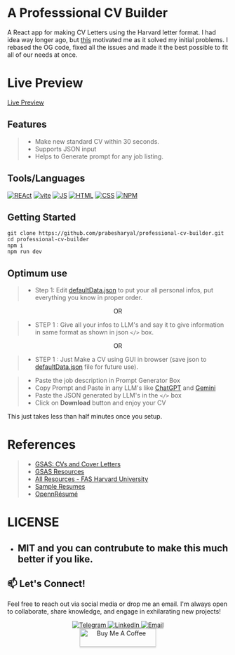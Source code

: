 # A Professsional CV Builder

A React app for making CV Letters using the Harvard letter format. I had idea way longer ago, but [this](https://github.com/mathdebate09/openn-resume) motivated me as it solved my initial problems. I rebased the OG code, fixed all the issues and made it the best possible to fit all of our needs at once. 

# Live Preview
[Live Preview](https://websites-383320.web.app/)

## Features 
>- Make new standard CV within 30 seconds.
>- Supports JSON input
>- Helps to Generate prompt for any job listing.


## Tools/Languages
[![REAct](https://img.shields.io/badge/-REAct-000?style=for-the-badge&logo=REAct)](#) [![vite](https://img.shields.io/badge/-vite-000?style=for-the-badge&logo=vite)](#)  [![JS](https://img.shields.io/badge/-JAVASCRIPT-000?style=for-the-badge&logo=javascript&logoColor=F0DB4F)](#) [![HTML](https://img.shields.io/badge/-HTML-000?style=for-the-badge&logo=html5)](#) [![CSS](https://img.shields.io/badge/-CSS-000?style=for-the-badge&logo=css3&logoColor=1572B6)](#) [![NPM](https://img.shields.io/badge/-npm-000?style=for-the-badge&logo=npm)](#)

## Getting Started

```
git clone https://github.com/prabesharyal/professional-cv-builder.git
cd professional-cv-builder
npm i
npm run dev
```

## Optimum use
>- Step 1: Edit [defaultData.json](src/defaultData.json) to put your all personal infos, put everything you know in proper order.
<center>OR</center>

>- STEP 1 : Give all your infos to LLM's and say it to give information in same format as shown in json `</>` box. 
<center>OR</center>

>- STEP 1 : Just Make a CV using GUI in browser (save json to [defaultData.json](src/defaultData.json) file for future use).

>- Paste the job description in Prompt Generator Box
>- Copy Prompt and Paste in any LLM's like [ChatGPT](https://chatgpt.com) and [Gemini](https://gemini.google.com)
>- Paste the JSON generated by LLM's in the `</>` box
>- Click on **Download** button and enjoy your CV

This just takes less than half minutes once you setup.

# References
>- [GSAS: CVs and Cover Letters](https://hwpi.harvard.edu/files/ocs/files/gsas-cvs-and-cover-letters.pdf)
>- [GSAS Resources](https://careerservices.fas.harvard.edu/resources/?shared_category=student&ctag[]=resume-cv-cover-letter-templates)
> - [All Resources - FAS Harvard University](https://careerservices.fas.harvard.edu/channels/create-a-resume-cv-or-cover-letter/)
>- [Sample Resumes](https://cdn.uconnectlabs.com/wp-content/uploads/sites/123/2021/08/sampe-resumes-capd.pdf)
>- [OpennRésumé](https://github.com/mathdebate09/openn-resume) 

# LICENSE
- ## MIT and you can contrubute to make this much better if you like.

## 📫 Let's Connect!

Feel free to reach out via social media or drop me an email. I'm always open to collaborate, share knowledge, and engage in exhilarating new projects!

<div align="center">
    <a href="https://t.me/PrabeshAryal">
        <img src="https://img.shields.io/badge/-Telegram-2CA5E0?style=for-the-badge&logo=telegram&logoColor=white" alt="Telegram">
    </a>
    <a href="https://www.linkedin.com/in/prabesharyalnp">
        <img src="https://img.shields.io/badge/-LinkedIn-0077B5?style=for-the-badge&logo=linkedin&logoColor=white" alt="LinkedIn">
    </a>
    <a href="mailto:hello@prabe.sh">
        <img src="https://img.shields.io/badge/-Email-D14836?style=for-the-badge&logo=email&logoColor=white" alt="Email">
    </a>
</div>

<div align="center"><a href="https://www.buymeacoffee.com/prabesharyal" target="_blank"><img src="https://www.buymeacoffee.com/assets/img/custom_images/orange_img.png" alt="Buy Me A Coffee" style="height: 41px !important;width: 174px !important;box-shadow: 0px 3px 2px 0px rgba(195, 190, 190, 0.5) !important;-webkit-box-shadow: 0px 3px 2px 0px rgba(190, 190, 190, 0.5) !important;" ></a>
</div>
